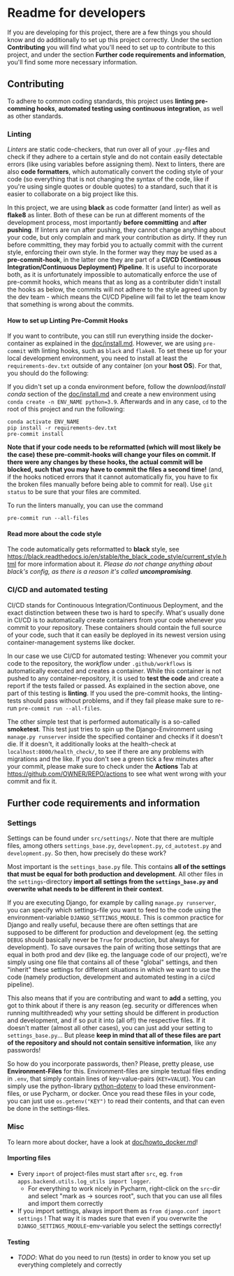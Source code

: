 # Readme for developers

If you are developing for this project, there are a few things you should know and do additionally to set up this project correctly. Under the section **Contributing** you will find what you'll need to set up to contribute to this project, and under the section **Further code requirements and information**, you'll find some more necessary information.

## Contributing

To adhere to common coding standards, this project uses **linting pre-comming hooks**, **automated testing using continuous integration**, as well as other standards.

### Linting

*Linters* are static code-checkers, that run over all of your `.py`-files and check if they adhere to a certain style and do not contain easily detectable errors (like using variables before assigning them). Next to linters, there are also **code formatters**, which automatically convert the coding style of your code (so everything that is not changing the syntax of the code, like if you're using single quotes or double quotes) to a standard, such that it is easier to collaborate on a big project like this.

In this project, we are using **black** as code formatter (and linter) as well as **flake8** as linter. Both of these can be run at different moments of the development process, most importantly **before committing** and **after pushing**. If linters are run after pushing, they cannot change anything about your code, but only complain and mark your contribution as dirty. If they run before committing, they may forbid you to actually commit with the current style, enforcing their own style. In the former way they may be used as a **pre-commit-hook**, in the latter one they are part of a **CI/CD (Continouous Integration/Continuous Deployment) Pipeline**. It is useful to incorporate both, as it is unfortunately impossible to automatically enforce the use of pre-commit hooks, which means that as long as a contributer didn't install the hooks as below, the commits will not adhere to the style agreed upon by the dev team - which means the CI/CD Pipeline will fail to let the team know that something is wrong about the commits.

#### How to set up Linting Pre-Commit Hooks

If you want to contribute, you can still run everything inside the docker-container as explained in the [doc/install.md](https://github.com/OWNER/REPO/blob/master/doc/install.md). However, we are using `pre-commit` with linting hooks, such as `black` and `flake8`. To set these up for your local development environment, you need to install at least the `requirements-dev.txt` outside of any container (on your **host OS**). For that, you should do the following:

If you didn't set up a conda environment before, follow the *download/install conda* section of the [doc/install.md](https://github.com/OWNER/REPO/blob/master/doc/install.md) and create a new environment using `conda create -n ENV_NAME python=3.9`. Afterwards and in any case, `cd` to the root of this project and run the following:

```
conda activate ENV_NAME
pip install -r requirements-dev.txt
pre-commit install
```

**Note that if your code needs to be reformatted (which will most likely be the case) these pre-commit-hooks will change your files on commit. If there were any changes by these hooks, the actual commit will be blocked, such that you may have to commit the files a second time!** (and, if the hooks noticed errors that it cannot automatically fix, you have to fix the broken files manually before being able to commit for real). Use `git status` to be sure that your files are commited.

To run the linters manually, you can use the command
```
pre-commit run --all-files
```

#### Read more about the code style

The code automatically gets reformatted to **black** style, see https://black.readthedocs.io/en/stable/the_black_code_style/current_style.html for more information about it. *Please do not change anything about black's config, as there is a reason it's called **uncompromising**.*


### CI/CD and automated testing

CI/CD stands for Continouous Integration/Continuous Deployment, and the exact distinction between these two is hard to specify. What's usually done in CI/CD is to automatically create containers from your code whenever you commit to your repository. These containers should contain the full source of your code, such that it can easily be deployed in its newest version using container-management systems like docker.

In our case we use CI/CD for automated testing: Whenever you commit your code to the repository, the *workflow* under `.github/workflows` is automatically executed and creates a container. While this container is not pushed to any container-repository, it is used to **test the code** and create a report if the tests failed or passed. As explained in the section above, one part of this testing is **linting**. If you used the pre-commit hooks, the linting-tests should pass without problems, and if they fail please make sure to re-run `pre-commit run --all-files`.

The other simple test that is performed automatically is a so-called **smoketest**. This test just tries to spin up the Django-Environment using `manage.py runserver` inside the specified container and checks if it doesn't die. If it doesn't, it additionally looks at the health-check at `localhost:8000/health_check/`, to see if there are any problems with migrations and the like. If you don't see a green tick a few minutes after your commit, please make sure to check under the **Actions** Tab at https://github.com/OWNER/REPO/actions to see what went wrong with your commit and fix it.


## Further code requirements and information

### Settings

Settings can be found under `src/settings/`. Note that there are multiple files, among others `settings_base.py`, `development.py`, `cd_autotest.py` and `development.py`. So then, how precisely do these work?

Most important is the `settings_base.py` file. This contains **all of the settings that must be equal for both production and development**. All other files in the `settings`-directory **import all settings from the `settings_base.py` and overwrite what needs to be different in their context**.

If you are executing Django, for example by calling `manage.py runserver`, you can specify which settings-file you want to feed to the code using the environment-variable `DJANGO_SETTINGS_MODULE`. This is common practice for Django and really useful, because there are often settings that are supposed to be different for production and development (eg. the setting `DEBUG` should basically never be `True` for production, but always for development). To save oursaves the pain of writing those settings that are equal in both prod and dev (like eg. the language code of our project), we're simply using one file that contains all of these "global" settings, and then "inherit" these settings for different situations in which we want to use the code (namely production, development and automated testing in a ci/cd pipeline).

This also means that if you are contributing and want to **add** a setting, you got to think about if there is any reason (eg. security or differences when running multithreaded) why your setting should be different in production and development, and if so put it into (all of!) the respective files. If it doesn't matter (almost all other cases), you can just add your setting to `settings_base.py`... But please **keep in mind that all of these files are part of the repository and should not contain sensitive information**, like any passwords!

So how do you incorporate passwords, then? Please, pretty please, use **Environment-Files** for this. Environment-files are simple textual files ending in `.env`, that simply contain lines of key-value-pairs (`KEY=VALUE`). You can simply use the python-library [python-dotenv](https://pypi.org/project/python-dotenv/) to load these environment-files, or use Pycharm, or docker. Once you read these files in your code, you can just use `os.getenv("KEY")` to read their contents, and that can even be done in the settings-files.

### Misc

To learn more about docker, have a look at [doc/howto_docker.md](https://github.com/OWNER/REPO/blob/develop/doc/howto_docker.md)!

#### Importing files

* Every `import` of project-files must start after `src`, eg. `from apps.backend.utils.log_utils import logger`.
    * For everything to work nicely in Pycharm, right-click on the `src`-dir and select "mark as -> sources root", such that you can use all files and import them correctly
* If you import settings, always import them as `from django.conf import settings` ! That way it is mades sure that even if you overwrite the `DJANGO_SETTINGS_MODULE`-env-variable you select the settings correctly!

#### Testing

* *TODO*: What do you need to run (tests) in order to know you set up everything completely and correctly
